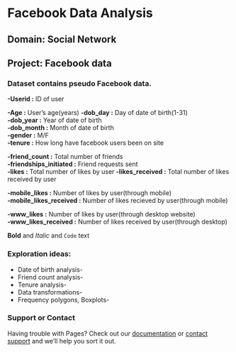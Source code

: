 
# Facebook Data Analysis

## Domain: Social Network 
## Project: Facebook data


### Dataset contains pseudo Facebook data.

**-Userid :** ID of user 

**-Age :** User’s age(years) 
**-dob_day :** Day of date of birth(1-31)  
**-dob_year :** Year of date of birth  
**-dob_month :** Month of date of birth  
**-gender :** M/F  
**-tenure :** How long have facebook users been on site  

**-friend_count :** Total number of friends  
**-friendships_initiated :** Friend requests sent  
**-likes :** Total number of likes by user 
**-likes_received :** Total number of likes received by user 

**-mobile_likes :** Number of likes by user(through mobile)  
**-mobile_likes_received :** Number of likes recieved by user(through mobile)  

**-www_likes :** Number of likes by user(through desktop website)  
**-www_likes_received :** Number of likes received by user(through desktop) 
 
 
**Bold** and _Italic_ and `Code` text
### Exploration ideas:

- Date of birth analysis- 
- Friend count analysis-
- Tenure analysis-
- Data transformations-
- Frequency polygons, Boxplots-


### Support or Contact

Having trouble with Pages? Check out our [documentation](https://help.github.com/categories/github-pages-basics/) or [contact support](https://github.com/contact) and we’ll help you sort it out.
